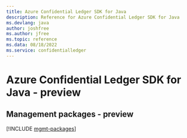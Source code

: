 ```yaml
---
title: Azure Confidential Ledger SDK for Java
description: Reference for Azure Confidential Ledger SDK for Java
ms.devlang: java
author: joshfree
ms.author: jfree
ms.topic: reference
ms.data: 08/18/2022
ms.service: confidentialledger
---
```

# Azure Confidential Ledger SDK for Java - preview

## Management packages - preview
[!INCLUDE [mgmt-packages](confidential-ledger-mgmt-index.md)]